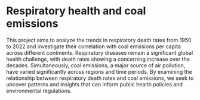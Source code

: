 # Respiratory health and coal emissions
This project aims to analyze the trends in respiratory death rates from 1950 to 2022 and investigate their correlation with coal emissions per capita across different continents. Respiratory diseases remain a significant global health challenge, with death rates showing a concerning increase over the decades. Simultaneously, coal emissions, a major source of air pollution, have varied significantly across regions and time periods. By examining the relationship between respiratory death rates and coal emissions, we seek to uncover patterns and insights that can inform public health policies and environmental regulations. 
